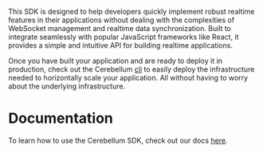 This SDK is designed to help developers quickly implement robust realtime features in their applications without dealing with the complexities of WebSocket management and realtime data synchronization. Built to integrate seamlessly with popular JavaScript frameworks like React, it provides a simple and intuitive API for building realtime applications.

Once you have built your application and are ready to deploy it in production, check out the Cerebellum [cli](https://github.com/Cerebellum-Realtime/cli) to easily deploy the infrastructure needed to horizontally scale your application. All without having to worry about the underlying infrastructure.

# Documentation

To learn how to use the Cerebellum SDK, check out our docs [here](https://cerebellum-realtime.github.io/docs/using-cerebellum). 